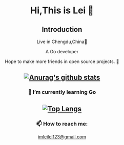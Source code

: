 <div align=center>

# Hi,This is Lei 👋

## Introduction
  
  Live in Chengdu,China🐼  
  
A Go developer
  
  Hope to make more friends in open source projects. 👀
  
[![Anurag's github stats](https://github-readme-stats.vercel.app/api?username=leilei3167)](https://github.com/anuraghazra/github-readme-stats)
  --- 
### 🌱 I’m currently learning Go
[![Top Langs](https://github-readme-stats.vercel.app/api/top-langs/?username=leilei3167&layout=compact)](https://github.com/anuraghazra/github-readme-stats)
  --- 
### 📫 How to reach me:
  imleilei123@gmail.com

</div>
